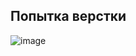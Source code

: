 
## Попытка верстки

![image](https://github.com/CaptainPolyana/Verst/assets/145181221/4b002914-6452-451c-9353-fc1d8ba8a248)
